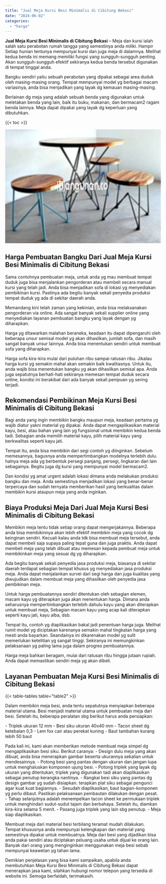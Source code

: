 ```yaml
---
title: "Jual Meja Kursi Besi Minimalis di Cibitung Bekasi"
date: "2024-06-02"
categories: 
  - "harga"
---
```


**Jual Meja Kursi Besi Minimalis di Cibitung Bekasi** – Meja dan kursi ialah salah satu perabotan rumah tangga yang semestinya anda miliki. Hampir Setiap hunian tentunya mempunyai kursi dan juga meja di dalamnya. Melihat kedua benda ini memang memiliki fungsi yang sungguh-sungguh penting. Akan sungguh-sungguh efektif sekiranya kedua benda tersebut digunakan di tempat tinggal anda.

Bangku sendiri yaitu sebuah perabotan yang dipakai sebagai area duduk oleh masing-masing orang. Tempat mempunyai model yg berbagai macam variasinya, anda bisa menjadikan yang layak dg kemauan masing-masing.

Berlainan dg meja yang adalah sebuah benda yang digunakan untuk meletakan benda yang lain, baik itu buku, makanan, dan bermacam2 ragam benda lainnya. Meja dapat dipakai yang layak dg keperluan yang dibutuhkan.

{{< toc >}}

![Jual Meja Kursi Besi Minimalis di Cibitung Bekasi](/images/jual-meja-besi-murah16.png)

## Harga Pembuatan Bangku Dari Jual Meja Kursi Besi Minimalis di Cibitung Bekasi

Sama contohnya pembuatan meja, untuk anda yg mau membuat tempat duduk juga bisa menjalankan pengorderan atau membeli secara manual kursi yang telah jadi. Anda bisa menjadikan sofa di lokasi yg menyediakan pembikinan kursi. Pastinya ada begitu banyak sekali penyedia produksi tempat duduk yg ada di sekitar daerah anda.

Memandang kini telah zaman yang kekinian, anda bisa melaksanakan pengorderan via online. Ada sangat banyak sekali supplier online yang menyediakan layanan pembuatan bangku yang layak dengan yg diharapkan.

Harga yg ditawarkan malahan beraneka, keadaan itu dapat dipengaruhi oleh beberapa unsur semisal model yg akan dihasilkan, jumlah sofa, dan masih sangat banyak unsur lainnya. Anda bisa menentukan sendiri untuk membuat sofa yang diharapkan.

Harga sofa kira-kira mulai dari puluhan ribu sampai ratusan ribu. Jikalau harga kursi yg semakin mahal akan semakin baik kwalitasnya. Untuk itu, anda wajib bisa menentukan bangku yg akan dihasilkan semisal apa. Anda juga sepatutnya berhati-hati sekiranya memesan tempat duduk secara online, kondisi ini berakibat dari ada banyak sekali penipuan yg sering terjadi.

## Rekomendasi Pembikinan Meja Kursi Besi Minimalis di Cibitung Bekasi

Bagi anda yang ingin membikin bangku maupun meja, keadaan pertama yg wajib diatur yakni material yg dipakai. Anda dapat mengaplikasikan material kayu, besi, atau bahan yang lain yg fungsional untuk membikin kedua benda tadi. Sebagian anda memilih material kayu, pilih material kayu yang berkwalitas seperti kayu jati.

Tempat itu, anda bisa membikin dari segi contoh yg diinginkan. Sebelum memesannya, bagusnya anda mempertimbangkan modelnya terlebih dulu. halnya meja ada yg berbentuk persegi panjang, persegi, lingkaran dan lain sebagainya. Begitu juga dg kursi yang mempunyai model bermacam2.

Dan kondisi yg amat urgent adalah lokasi dimana anda melakukan produksi bangku dan meja. Anda semestinya menjadikan lokasi yang benar-benar terpercaya dan sudah ternyata memberikan hasil yang berkualitas dalam membikin kursi ataupun meja yang anda inginkan.

## Biaya Produksi Meja Dari Jual Meja Kursi Besi Minimalis di Cibitung Bekasi

Membikin meja tentu tidak setiap orang dapat mengerjakannya. Beberapa anda bisa membikinnya akan lebih efektif membikin meja yang cocok dg keinginan sendiri. Kecuali kalau anda tdk bisa membuat meja tersebut, anda dapat membeli saja supaya paling tepat guna dan juga praktis. Anda dapat membeli meja yang telah dibuat atau memesan kepada pembuat meja untuk membikinkan meja yang sesuai dg yg diharapkan.

Ada begitu banyak sekali penyedia jasa produksi meja, biasanya di sekitar daerah terdapat sebagian tempat khusus yg menyediakan jasa produksi meja. Anda dapat menjalankan survei dari segi harga dan juga kualitas yang diwujudkan dalam membuat meja yang dihasilkan oleh penyedia jasa pembikinan meja.

Untuk harga pembuatannya sendiri ditentukan oleh sebagian elemen, macam kayu yg diterapkan juga akan menentukan harga. Dimana anda seharusnya mempertimbangkan terlebih dahulu kayu yang akan diterapkan untuk membuat meja, Sebagian macam kayu yang acap kali diterapkan seperti kayu jati, kayu alba, dsb.

Tempat itu, contoh yg diaplikasikan bakal jadi penentuan harga juga. Melihat rumit model yg diciptakan karenanya semakin mahal tingkatan harga yang mesti anda bayarkan. Seandainya ini dikarenakan model yg sulit memerlukan ketelitian yg sangat tinggi. Sekiranya ini memungkinkan pelaksanaan yg paling lama juga dalam progres pembuatannya.

Harga meja bahkan beragam, mulai dari ratusan ribu hingga jutaan rupiah. Anda dapat memastikan sendiri meja yg akan dibeli.

## Layanan Pembuatan Meja Kursi Besi Minimalis di Cibitung Bekasi

{{< table-tables table="table2" >}}

Dalam membikin meja besi, anda tentu sepatutnya menyiapkan beberapa material utama. Besi menjadi material utama untuk pembuatan meja dari besi. Setelah itu, beberapa peralatan sbg berikut harus anda persiapkan:

\- Triplek ukuran 12 mm - Besi siku ukuran 40x40 mm - Tacon sheet dg ketebalan 0,3 - Lem fox cair atau perekat kuning - Baut tambahan kurang lebih 50 baut

Pada kali ini, kami akan memberikan metode membuat meja simpel dg mengaplikasikan besi siku. Berikut caranya: - Design dulu meja yang akan dibuat, anda bisa menerapkan gambar beserta ukurannya sekalian untuk mendesainnya. - Potong besi yang pantas dengan ukuran dan jangan lupa untuk menghaluskan komponen ujung besi. - Potong triplek yang layak dg ukuran yang ditentukan, triplek yang digunakan tadi akan diaplikasikan sebagai penutup kerangka nantinya. - Rangkai besi siku yang pantas dg design gambar yg sudah disiapkan. terapkan plat siku sebagai pengunci agar kuat kuat bagiannya. - Sesudah diaplikasikan, baut bagian-komponen yg perlu dibaut. Pastikan pelaksanaan pembautan dilakukan dengan pesat. - Tahap selanjutnya adalah menempelkan tacon sheet ke permukaan triplek untuk menghindari sudut-sudut tajam dan berbahaya. Setelah itu, diamkan kira-kira selama 5 menit. - Pasang juga triplek yang lain sbg penutup. - Meja siap diaplikasikan.

Membuat meja dari material besi terbilang teramat mudah dilakukan. Tempat khususnya anda mempunyai kelengkapan dan material yang semestinya dipakai untuk membuatnya. Meja dari besi yang dijadikan bisa anda pakai sendiri atau diciptakan peluang usaha untuk dijual ke orang lain. Banyak dari orang yang menginginkan menggunakan meja besi sebab mempunyai keawetan yg tahan lama.

Demikian penjelasan yang bisa kami sampaikan, apabila anda membutuhkan Meja Kursi Besi Minimalis di Cibitung Bekasi dapat menerapkan jasa kami, silahkan hubungi nomor telepon yang tersedia di website ini. Semoga berfaidah, terimakasih.
